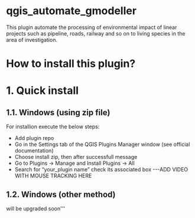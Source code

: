 # qgis_automate_gmodeller
This plugin automate the processing of environmental impact of linear projects such as pipeline, roads, railway and so on to living species in the area of investigation.
# How to install this plugin?
# 1. Quick install
   
## 1.1. Windows (using zip file)

For installion execute the below steps:
- Add plugin repo
- Go in the Settings tab of the QGIS Plugins Manager window (see official documentation)
- Choose install zip, then after successfull message
- Go to Plugins -> Manage and Install Plugins -> All
- Search for “your_plugin name” check its associated box
  ---ADD VIDEO WITH MOUSE TRACKING HERE
## 1.2. Windows (other method)
  will be upgraded soon'''
  
